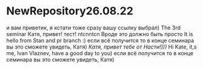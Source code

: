 # NewRepository26.08.22
и вам приветик, я кстати тоже сразу вашу ссылку выбрал)
The 3rd seminar
Катя, привет! тест!
ntcnntcn
Вроде это должно быть просто
It is hello from Stan and pr branch :)
если всё получится то в конце семинара вы это сможете увидеть, Катя)
*Катя, привет тебе от Насти!)))*
Hi Kate, it,s me, Ivan Vlaznev, have a good day to you)
если всё получится то в конце семинара вы это сможете увидеть, Катя)
